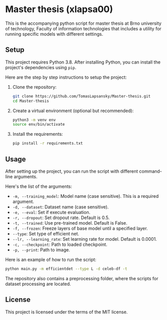 # Master thesis (xlapsa00)

This is the accompanying python script for master thesis at Brno university of technology, Faculty of information technologies that includes a utility for running specific models with different settings. 

## Setup

This project requires Python 3.8. After installing Python, you can install the project's dependencies using `pip`. 

Here are the step by step instructions to setup the project:

1. Clone the repository:
   ```bash
   git clone https://github.com/TomasLapsansky/Master-thesis.git
   cd Master-thesis
   ```

2. Create a virtual environment (optional but recommended):
   ```bash
   python3 -m venv env
   source env/bin/activate
   ```

3. Install the requirements:
   ```bash
   pip install -r requirements.txt
   ```

## Usage

After setting up the project, you can run the script with different command-line arguments.

Here's the list of the arguments:

- `-m, --training_model`: Model name (case sensitive). This is a required argument.
- `-d, --dataset`: Dataset name (case sensitive).
- `-e, --eval`: Set if execute evaluation.
- `-r, --dropout`: Set dropout rate. Default is 0.5.
- `-t, --trained`: Use pre-trained model. Default is False.
- `-f, --frozen`: Freeze layers of base model until a specified layer.
- `--type`: Set type of efficient net.
- `--lr, --learning_rate`: Set learning rate for model. Default is 0.0001.
- `-c, --checkpoint`: Path to loaded checkpoint.
- `-p, --print`: Path to image.

Here is an example of how to run the script:

```bash
python main.py -m efficientdet --type L -d celeb-df -t
```

The repository also contains a preprocessing folder, where the scripts for dataset processing are located.

## License

This project is licensed under the terms of the MIT license.
